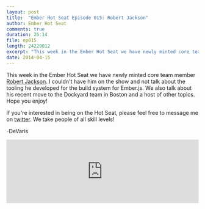 ```yaml
---
layout: post
title:  "Ember Hot Seat Episode 015: Robert Jackson"
author: Ember Hot Seat
comments: true
duration: 25:14
file: ep015
length: 24229012
excerpt: "This week in the Ember Hot Seat we have newly minted core team member Robert Jackson. I couldn't have him on the show and not talk about the tooling he developed for the build system for Ember.js. We also talk about his recent move to the Dockyard team in Boston and a host of other topics. Hope you enjoy!"
date: 2014-04-15
---
```

This week in the Ember Hot Seat we have newly minted core team member [Robert Jackson](https://twitter.com/rwjblue). I couldn't have him on the show and not talk about the tooling he developed for the build system for Ember.js. We also talk about his recent move to the Dockyard team in Boston and a host of other topics. Hope you enjoy!

If you're interested in being on the Hot Seat, please feel free to message me on [twitter](https://twitter.com/emberhotseat). We take people of all skill levels!

-DeVaris

<iframe width="100%" height="166" scrolling="no" frameborder="no" src="https://w.soundcloud.com/player/?url=https%3A//api.soundcloud.com/tracks/144993667&amp;color=ff5500&amp;auto_play=false&amp;hide_related=false&amp;show_artwork=true"> </iframe>